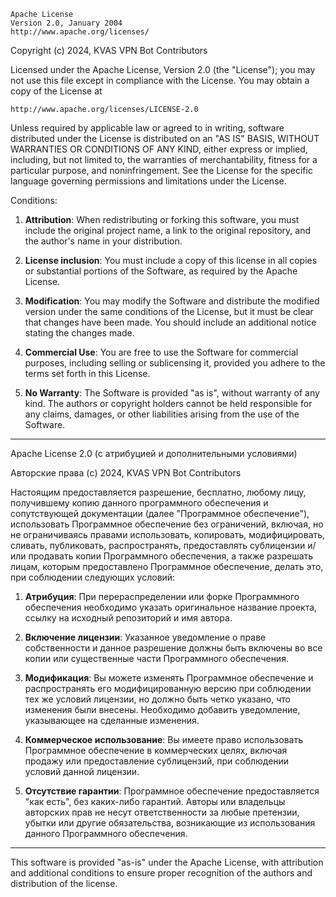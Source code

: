 ```
Apache License
Version 2.0, January 2004
http://www.apache.org/licenses/
```

Copyright (c) 2024, KVAS VPN Bot Contributors

Licensed under the Apache License, Version 2.0 (the "License");
you may not use this file except in compliance with the License.
You may obtain a copy of the License at

    http://www.apache.org/licenses/LICENSE-2.0

Unless required by applicable law or agreed to in writing, software distributed under the License is distributed on an "AS IS" BASIS,
WITHOUT WARRANTIES OR CONDITIONS OF ANY KIND, either express or implied, including, but not limited to, the warranties of merchantability,
fitness for a particular purpose, and noninfringement.
See the License for the specific language governing permissions and limitations under the License.

Conditions:

1. **Attribution**: When redistributing or forking this software, you must include the original project name, a link to the original repository, and the author's name in your distribution.
   
2. **License inclusion**: You must include a copy of this license in all copies or substantial portions of the Software, as required by the Apache License.

3. **Modification**: You may modify the Software and distribute the modified version under the same conditions of the License, but it must be clear that changes have been made. You should include an additional notice stating the changes made.

4. **Commercial Use**: You are free to use the Software for commercial purposes, including selling or sublicensing it, provided you adhere to the terms set forth in this License.

5. **No Warranty**: The Software is provided "as is", without warranty of any kind. The authors or copyright holders cannot be held responsible for any claims, damages, or other liabilities arising from the use of the Software.

---

Apache License 2.0 (с атрибуцией и дополнительными условиями)

Авторские права (c) 2024, KVAS VPN Bot Contributors

Настоящим предоставляется разрешение, бесплатно, любому лицу, получившему копию данного программного обеспечения и сопутствующей документации (далее "Программное обеспечение"), использовать Программное обеспечение без ограничений, включая, но не ограничиваясь правами использовать, копировать, модифицировать, сливать, публиковать, распространять, предоставлять сублицензии и/или продавать копии Программного обеспечения, а также разрешать лицам, которым предоставлено Программное обеспечение, делать это, при соблюдении следующих условий:

1. **Атрибуция**: При перераспределении или форке Программного обеспечения необходимо указать оригинальное название проекта, ссылку на исходный репозиторий и имя автора.

2. **Включение лицензии**: Указанное уведомление о праве собственности и данное разрешение должны быть включены во все копии или существенные части Программного обеспечения.

3. **Модификация**: Вы можете изменять Программное обеспечение и распространять его модифицированную версию при соблюдении тех же условий лицензии, но должно быть четко указано, что изменения были внесены. Необходимо добавить уведомление, указывающее на сделанные изменения.

4. **Коммерческое использование**: Вы имеете право использовать Программное обеспечение в коммерческих целях, включая продажу или предоставление сублицензий, при соблюдении условий данной лицензии.

5. **Отсутствие гарантии**: Программное обеспечение предоставляется "как есть", без каких-либо гарантий. Авторы или владельцы авторских прав не несут ответственности за любые претензии, убытки или другие обязательства, возникающие из использования данного Программного обеспечения.

---

This software is provided "as-is" under the Apache License, with attribution and additional conditions to ensure proper recognition of the authors and distribution of the license.
